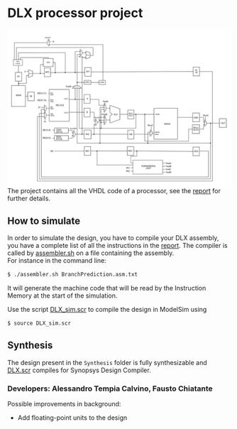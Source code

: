 # DLX processor project

<img src="images/Datapath_Schematic.svg" alt="Schematic" style="float: left; margin-right: 10px;" />  

The project contains all the VHDL code of a processor, see the [report] for further details.

## How to simulate

In order to simulate the design, you have to compile your DLX assembly, you have a complete list of all the instructions in the [report]. The compiler is called by [assembler.sh] on a file containing the assembly.  
For instance in the command line:

```bash
$ ./assembler.sh BranchPrediction.asm.txt
```

It will generate the machine code that will be read by the Instruction Memory at the start of the simulation.  

Use the script [DLX_sim.scr] to compile the design in ModelSim using
```bash
$ source DLX_sim.scr
```

## Synthesis

The design present in the `Synthesis` folder is fully synthesizable and [DLX.scr] compiles for Synopsys Design Compiler.

### Developers: Alessandro Tempia Calvino, Fausto Chiatante
Possible improvements in background:
- Add floating-point units to the design

[report]: Report.pdf
[assembler.sh]: Simulation/assembler.sh
[DLX_sim.scr]: Simulation/DLX_sim.scr
[DLX.scr]: Synthesis/DLX.scr
